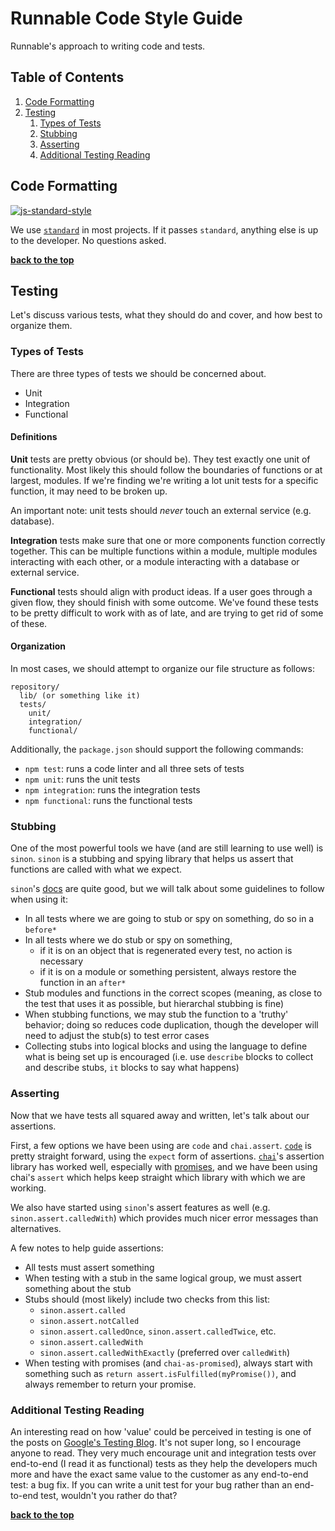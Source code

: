 # Runnable Code Style Guide

Runnable's approach to writing code and tests.

## Table of Contents

1. [Code Formatting](#code-formatting)
1. [Testing](#testing)
    1. [Types of Tests](#types-of-tests)
    1. [Stubbing](#stubbing)
    1. [Asserting](#asserting)
    1. [Additional Testing Reading](#additional-testing-reading)

## Code Formatting

[![js-standard-style](https://cdn.rawgit.com/feross/standard/master/badge.svg)](https://github.com/feross/standard)

We use [`standard`](http://standardjs.com/) in most projects. If it passes `standard`, anything else is up to the developer. No questions asked.

**[back to the top](#table-of-contents)**

## Testing

Let's discuss various tests, what they should do and cover, and how best to organize them.

### Types of Tests

There are three types of tests we should be concerned about.

- Unit
- Integration
- Functional

#### Definitions

**Unit** tests are pretty obvious (or should be). They test exactly one unit of functionality. Most likely this should follow the boundaries of functions or at largest, modules. If we're finding we're writing a lot unit tests for a specific function, it may need to be broken up.

An important note: unit tests should _never_ touch an external service (e.g. database).

**Integration** tests make sure that one or more components function correctly together. This can be multiple functions within a module, multiple modules interacting with each other, or a module interacting with a database or external service.

**Functional** tests should align with product ideas. If a user goes through a given flow, they should finish with some outcome. We've found these tests to be pretty difficult to work with as of late, and are trying to get rid of some of these.

#### Organization

In most cases, we should attempt to organize our file structure as follows:

```
repository/
  lib/ (or something like it)
  tests/
    unit/
    integration/
    functional/
```

Additionally, the `package.json` should support the following commands:

- `npm test`: runs a code linter and all three sets of tests
- `npm unit`: runs the unit tests
- `npm integration`: runs the integration tests
- `npm functional`: runs the functional tests

### Stubbing

One of the most powerful tools we have (and are still learning to use well) is `sinon`. `sinon` is a stubbing and spying library that helps us assert that functions are called with what we expect.

`sinon`'s [docs](http://sinonjs.org/docs/) are quite good, but we will talk about some guidelines to follow when using it:

- In all tests where we are going to stub or spy on something, do so in a `before*`
- In all tests where we do stub or spy on something,
    - if it is on an object that is regenerated every test, no action is necessary
    - if it is on a module or something persistent, always restore the function in an `after*`
- Stub modules and functions in the correct scopes (meaning, as close to the test that uses it as possible, but hierarchal stubbing is fine)
- When stubbing functions, we may stub the function to a 'truthy' behavior; doing so reduces code duplication, though the developer will need to adjust the stub(s) to test error cases
- Collecting stubs into logical blocks and using the language to define what is being set up is encouraged (i.e. use `describe` blocks to collect and describe stubs, `it` blocks to say what happens)

### Asserting

Now that we have tests all squared away and written, let's talk about our assertions.

First, a few options we have been using are `code` and `chai.assert`. [`code`](https://github.com/hapijs/code) is pretty straight forward, using the `expect` form of assertions. [`chai`](https://github.com/chaijs/chai)'s assertion library has worked well, especially with [promises](https://github.com/domenic/chai-as-promised), and we have been using chai's `assert` which helps keep straight which library with which we are working.

We also have started using `sinon`'s assert features as well (e.g. `sinon.assert.calledWith`) which provides much nicer error messages than alternatives.

A few notes to help guide assertions:

- All tests must assert something
- When testing with a stub in the same logical group, we must assert something about the stub
- Stubs should (most likely) include two checks from this list:
    - `sinon.assert.called`
    - `sinon.assert.notCalled`
    - `sinon.assert.calledOnce`, `sinon.assert.calledTwice`, etc.
    - `sinon.assert.calledWith`
    - `sinon.assert.calledWithExactly` (preferred over `calledWith`)
- When testing with promises (and `chai-as-promised`), always start with something such as `return assert.isFulfilled(myPromise())`, and always remember to return your promise.

### Additional Testing Reading

An interesting read on how 'value' could be perceived in testing is one of the posts on [Google's Testing Blog](http://googletesting.blogspot.com/2015/04/just-say-no-to-more-end-to-end-tests.html). It's not super long, so I encourage anyone to read. They very much encourage unit and integration tests over end-to-end (I read it as functional) tests as they help the developers much more and have the exact same value to the customer as any end-to-end test: a bug fix. If you can write a unit test for your bug rather than an end-to-end test, wouldn't you rather do that?

**[back to the top](#table-of-contents)**
